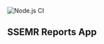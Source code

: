 ![Node.js CI](https://github.com/openmrs/openmrs-esm-template-app/workflows/Node.js%20CI/badge.svg)

## SSEMR Reports App
